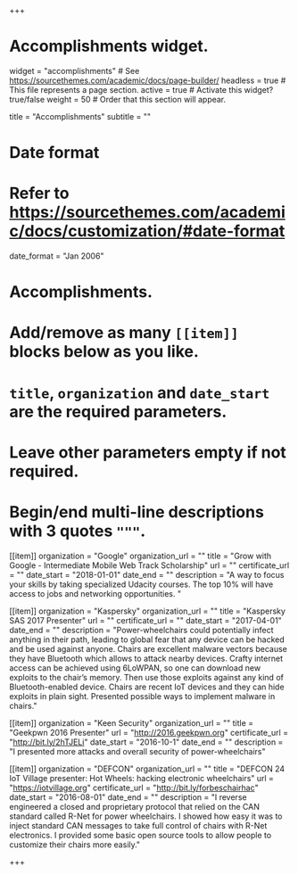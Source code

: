 +++
# Accomplishments widget.
widget = "accomplishments"  # See https://sourcethemes.com/academic/docs/page-builder/
headless = true  # This file represents a page section.
active = true  # Activate this widget? true/false
weight = 50  # Order that this section will appear.

title = "Accomplish&shy;ments"
subtitle = ""

# Date format
#   Refer to https://sourcethemes.com/academic/docs/customization/#date-format
date_format = "Jan 2006"

# Accomplishments.
#   Add/remove as many `[[item]]` blocks below as you like.
#   `title`, `organization` and `date_start` are the required parameters.
#   Leave other parameters empty if not required.
#   Begin/end multi-line descriptions with 3 quotes `"""`.

[[item]]
  organization = "Google"
  organization_url = ""
  title = "Grow with Google - Intermediate Mobile Web Track Scholarship"
  url = ""
  certificate_url = ""
  date_start = "2018-01-01"
  date_end = ""
  description = "A way to focus your skills by taking specialized Udacity courses. The top 10% will have access to jobs and networking opportunities. "

[[item]]
  organization = "Kaspersky"
  organization_url = ""
  title = "Kaspersky SAS 2017 Presenter"
  url = ""
  certificate_url = ""
  date_start = "2017-04-01"
  date_end = ""
  description = "Power-wheelchairs could potentially infect anything in their path, leading to global fear that any device can be hacked and be used against anyone. Chairs are excellent malware vectors because they have Bluetooth which allows to attack nearby devices. Crafty internet access can be achieved using 6LoWPAN, so one can download new exploits to the chair’s memory. Then use those exploits against any kind of Bluetooth-enabled device. Chairs are recent IoT devices and they can hide exploits in plain sight. Presented possible ways to implement malware in chairs."
  
[[item]]
  organization = "Keen Security"
  organization_url = ""
  title = "Geekpwn 2016 Presenter"
  url = "http://2016.geekpwn.org"
  certificate_url = "http://bit.ly/2hTJELi"
  date_start = "2016-10-1"
  date_end = ""
  description = "I presented more attacks and overall security of power-wheelchairs"

[[item]]
  organization = "DEFCON"
  organization_url = ""
  title = "DEFCON 24 IoT Village presenter: Hot Wheels: hacking electronic wheelchairs"
  url = "https://iotvillage.org"
  certificate_url = "http://bit.ly/forbeschairhac"
  date_start = "2016-08-01"
  date_end = ""
  description = "I reverse engineered a closed and proprietary protocol that relied on the CAN standard called R-Net for power wheelchairs. I showed how easy it was to inject standard CAN messages to take full control of chairs with R-Net electronics. I provided some basic open source tools to allow people to customize their chairs more easily."

+++
